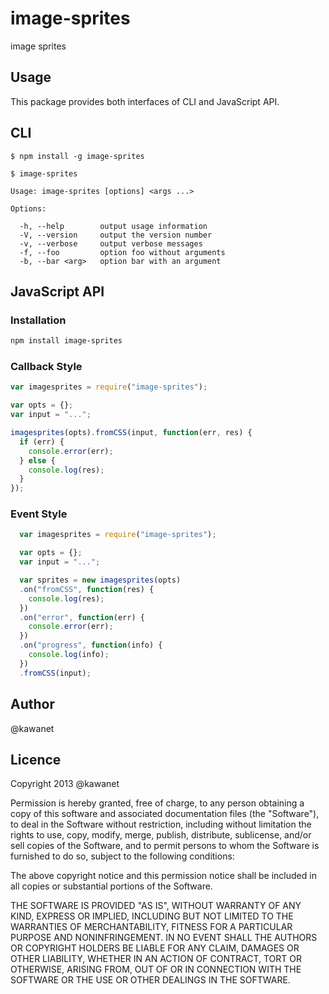 # image-sprites

image sprites

## Usage

This package provides both interfaces of CLI and JavaScript API.

## CLI

```
$ npm install -g image-sprites

$ image-sprites

Usage: image-sprites [options] <args ...>

Options:

  -h, --help        output usage information
  -V, --version     output the version number
  -v, --verbose     output verbose messages
  -f, --foo         option foo without arguments
  -b, --bar <arg>   option bar with an argument
```

## JavaScript API

### Installation

```sh
npm install image-sprites
```

### Callback Style

```javascript
var imagesprites = require("image-sprites");

var opts = {};
var input = "...";

imagesprites(opts).fromCSS(input, function(err, res) {
  if (err) {
    console.error(err);
  } else {
    console.log(res);
  }
});
```

### Event Style

```javascript
  var imagesprites = require("image-sprites");

  var opts = {};
  var input = "...";

  var sprites = new imagesprites(opts)
  .on("fromCSS", function(res) {
    console.log(res);
  })
  .on("error", function(err) {
    console.error(err);
  })
  .on("progress", function(info) {
    console.log(info);
  })
  .fromCSS(input);
```

## Author

@kawanet

## Licence

Copyright 2013 @kawanet

Permission is hereby granted, free of charge, to any person obtaining
a copy of this software and associated documentation files (the
"Software"), to deal in the Software without restriction, including
without limitation the rights to use, copy, modify, merge, publish,
distribute, sublicense, and/or sell copies of the Software, and to
permit persons to whom the Software is furnished to do so, subject to
the following conditions:

The above copyright notice and this permission notice shall be
included in all copies or substantial portions of the Software.

THE SOFTWARE IS PROVIDED "AS IS", WITHOUT WARRANTY OF ANY KIND,
EXPRESS OR IMPLIED, INCLUDING BUT NOT LIMITED TO THE WARRANTIES OF
MERCHANTABILITY, FITNESS FOR A PARTICULAR PURPOSE AND
NONINFRINGEMENT. IN NO EVENT SHALL THE AUTHORS OR COPYRIGHT HOLDERS BE
LIABLE FOR ANY CLAIM, DAMAGES OR OTHER LIABILITY, WHETHER IN AN ACTION
OF CONTRACT, TORT OR OTHERWISE, ARISING FROM, OUT OF OR IN CONNECTION
WITH THE SOFTWARE OR THE USE OR OTHER DEALINGS IN THE SOFTWARE.
